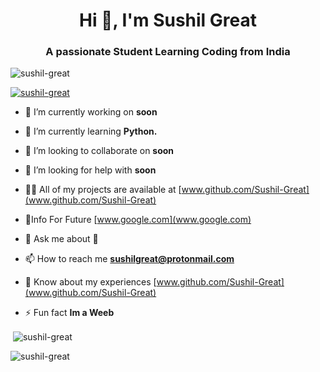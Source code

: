<h1 align="center">Hi 👋, I'm Sushil Great</h1>
<h3 align="center">A passionate Student Learning Coding from India</h3>

<p align="left"> <img src="https://komarev.com/ghpvc/?username=sushil-great&label=Profile%20views&color=0e75b6&style=flat" alt="sushil-great" /> </p>

<p align="left"> <a href="https://github.com/ryo-ma/github-profile-trophy"><img src="https://github-profile-trophy.vercel.app/?username=sushil-great" alt="sushil-great" /></a> </p>

- 🔭 I’m currently working on **soon**

- 🌱 I’m currently learning **Python.**

- 👯 I’m looking to collaborate on **soon**

- 🤝 I’m looking for help with **soon**

- 👨‍💻 All of my projects are available at [www.github.com/Sushil-Great](www.github.com/Sushil-Great)

- 📝Info For Future [www.google.com](www.google.com)

- 💬 Ask me about **👀**

- 📫 How to reach me **sushilgreat@protonmail.com**

- 📄 Know about my experiences [www.github.com/Sushil-Great](www.github.com/Sushil-Great)

- ⚡ Fun fact **Im a Weeb**


<p>&nbsp;<img align="center" src="https://github-readme-stats.vercel.app/api?username=sushil-great&show_icons=true&locale=en" alt="sushil-great" /></p>

<p><img align="center" src="https://github-readme-streak-stats.herokuapp.com/?user=sushil-great&" alt="sushil-great" /></p>


